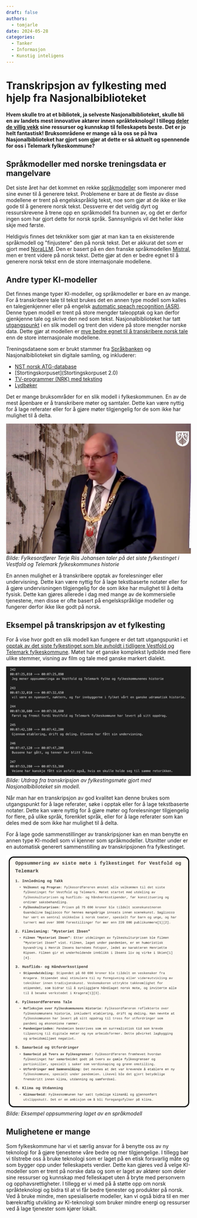```yaml
---
draft: false
authors:
  - tomjarle
date: 2024-05-28
categories:
  - Tanker
  - Informasjon
  - Kunstig inteligens
---
```


# Transkripsjon av fylkesting med hjelp fra Nasjonalbiblioteket

**Hvem skulle tro at et bibliotek, ja selveste Nasjonalbiblioteket, skulle bli en av landets mest innovative aktører innen språkteknologi! I tillegg [deler de villig vekk](https://www.nb.no/pressemeldinger/nasjonalbiblioteket-deler-kunstig-intelligens-som-skjoner-norske-dialekter-og-gjer-tale-om-til-tekst/) sine ressurser og kunnskap til felleskapets beste. Det er jo helt fantastisk! Bruksområdene er mange så la oss se på hva Nasjonalbiblioteket har gjort som gjør at dette er så aktuelt og spennende for oss i Telemark fylkeskommune?**

## Språkmodeller med norske treningsdata er mangelvare
Det siste året har det kommet en rekke [språkmodeller](https://snl.no/spr%C3%A5kmodell) som imponerer med sine evner til å generere tekst. Problemene er bare at de fleste av disse modellene er trent på engelskspråklig tekst, noe som gjør at de ikke er like gode til å generere norsk tekst. Dessverre er det veldig dyrt og ressurskrevene å trene opp en språkmodell fra bunnen av, og det er derfor ingen som har gjort dette for norsk språk. Sannsynligvis vil det heller ikke skje med første.

Heldigvis finnes det teknikker som gjør at man kan ta en eksisterende språkmodell og "finjustere" den på norsk tekst. Det er akkurat det som er gjort med [NoraLLM](https://huggingface.co/norallm). Den er basert på en den franske språkmodellen [Mistral](https://mistral.ai/), men er trent videre på norsk tekst. Dette gjør at den er bedre egnet til å generere norsk tekst enn de store internasjonale modellene.

## Andre typer KI-modeller
Det finnes mange typer KI-modeller, og språkmodeller er bare en av mange. For å transkribere tale til tekst brukes det en annen type modell som kalles en talegjenkjenner eller på engelsk [automatic speach recognition (ASR)](https://openai.com/index/whisper/). Denne typen modell er trent på store mengder taleopptak og kan derfor gjenkjenne tale og skrive den ned som tekst. Nasjonalbiblioteket har tatt [utgangspunkt](https://openai.com/index/whisper/) i en slik modell og trent den videre på store mengder norske data. Dette gjør at modellen er [mye bedre egnet til å transkribere norsk tale](https://www.tek.no/nyheter/nyhet/i/3ELqAq/ai-transkriberer-norsk-tale-nesten-like-godt-som-mennesker) enn de store internasjonale modellene.

Treningsdataene som er brukt stammer fra [Språkbanken](https://www.nb.no/sprakbanken/) og Nasjonalbiblioteket sin digitale samling, og inkluderer:

* [NST norsk ATG-database](https://www.nb.no/sprakbanken/ressurskatalog/oai-nb-no-sbr-13/)
* [Stortingskorpuset](Stortingskorpuset 2.0)
* [TV-programmer (NRK) med teksting](https://www.nb.no/en/the-collection/)
* [Lydbøker](https://www.nb.no/en/the-collection/)

Det er mange bruksområder for en slik modell i fylkeskommunen. En av de mest åpenbare er å transkribere møter og samtaler. Dette kan være nyttig for å lage referater eller for å gjøre møter tilgjengelig for de som ikke har mulighet til å delta.

![Taler](./images/Artikler/Transkripsjon_NB/fylkesting_taler.png)
_Bilde: Fylkesordfører Terje Riis Johansen taler på det siste fylkestinget i Vestfold og Telemark fylkeskommunes historie_

 En annen mulighet er å transkribere opptak av forelesninger eller undervisning. Dette kan være nyttig for å lage tekstbaserte notater eller for å gjøre undervisningen tilgjengelig for de som ikke har mulighet til å delta fysisk. Dette kan gjøres allerede i dag med mange av de kommersielle tjenestene, men disse er ofte basert på engelskspråklige modeller og fungerer derfor ikke like godt på norsk.

## Eksempel på transkripsjon av et fylkesting

For å vise hvor godt en slik modell kan fungere er det tatt utgangspunkt i et [opptak av det siste fylkestinget som ble avholdt i tidligere Vestfold og Telemark fylkeskommune](https://vimeo.com/showcase/10095638/video/890987112). Møtet har et ganske komplekst lydbilde med flere ulike stemmer, visning av film og tale med ganske markert dialekt.

![Transkripsjon](./images/Artikler/Transkripsjon_NB/eksempel1_srt.png)
_Bilde: Utdrag fra transkripsjon av fylkestingsmøte gjort med Nasjonalbiblioteket sin modell._

Når man har en transkripsjon av god kvalitet kan denne brukes som utgangspunkt for å lage referater, søke i opptak eller for å lage tekstbaserte notater. Dette kan være nyttig for å gjøre møter og forelesninger tilgjengelig for flere, på ulike språk, forenklet språk, eller for å lage referater som kan deles med de som ikke har mulighet til å delta.

For å lage gode sammenstillinger av transkripsjoner kan en man benytte en annen type KI-modell som vi kjenner som  språkmodeller. Utsnitter under er en automatisk generert sammenstilling av transkripsjonen fra fylkestinget.

![Oppsummering](./images/Artikler/Transkripsjon_NB/oppsummering_tekst.png)
_Bilde: Eksempel oppsummering laget av en språkmodell_

## Mulighetene er mange
Som fylkeskommune har vi et særlig ansvar for å benytte oss av ny teknologi for å gjøre tjenestene våre bedre og mer tilgjengelige. I tillegg bør vi tilstrebe oss å bruke teknologi som er laget på en etisk forsvarlig måte og som bygger opp under felleskapets verdier. Dette kan gjøres ved å velge KI-modeller som er trent på norske data og som er laget av aktører som deler sine ressurser og kunnskap med felleskapet uten å bryte med personvern og opphavsrettigheter. I tillegg er vi med på å støtte opp om norsk språkteknologi og bidra til at vi får bedre tjenester og produkter på norsk. Ved å bruke mindre, men spesialiserte modeller, kan vi også bidra til en mer bærekraftig utvikling av KI-teknologi som bruker mindre energi og ressurser ved å lage tjenester som kjører lokalt.

